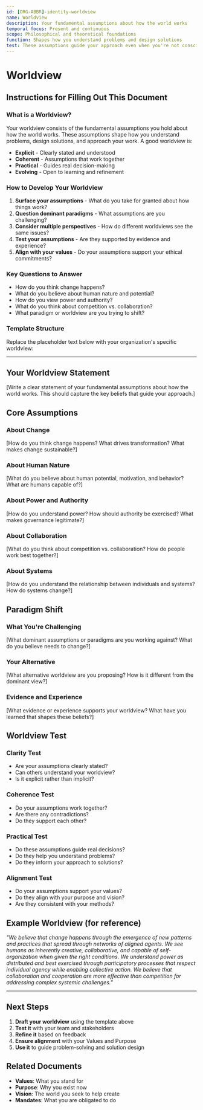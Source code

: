 ```yaml
---
id: [ORG-ABBR]-identity-worldview
name: Worldview
description: Your fundamental assumptions about how the world works
temporal focus: Present and continuous
scope: Philosophical and theoretical foundations
function: Shapes how you understand problems and design solutions
test: These assumptions guide your approach even when you're not consciously thinking about them.
---
```


# Worldview

## Instructions for Filling Out This Document

### What is a Worldview?
Your worldview consists of the fundamental assumptions you hold about how the world works. These assumptions shape how you understand problems, design solutions, and approach your work. A good worldview is:
- **Explicit** - Clearly stated and understood
- **Coherent** - Assumptions that work together
- **Practical** - Guides real decision-making
- **Evolving** - Open to learning and refinement

### How to Develop Your Worldview

1. **Surface your assumptions** - What do you take for granted about how things work?
2. **Question dominant paradigms** - What assumptions are you challenging?
3. **Consider multiple perspectives** - How do different worldviews see the same issues?
4. **Test your assumptions** - Are they supported by evidence and experience?
5. **Align with your values** - Do your assumptions support your ethical commitments?

### Key Questions to Answer

- How do you think change happens?
- What do you believe about human nature and potential?
- How do you view power and authority?
- What do you think about competition vs. collaboration?
- What paradigm or worldview are you trying to shift?

### Template Structure

Replace the placeholder text below with your organization's specific worldview:

---

## Your Worldview Statement

[Write a clear statement of your fundamental assumptions about how the world works. This should capture the key beliefs that guide your approach.]

## Core Assumptions

### About Change
[How do you think change happens? What drives transformation? What makes change sustainable?]

### About Human Nature
[What do you believe about human potential, motivation, and behavior? What are humans capable of?]

### About Power and Authority
[How do you understand power? How should authority be exercised? What makes governance legitimate?]

### About Collaboration
[What do you think about competition vs. collaboration? How do people work best together?]

### About Systems
[How do you understand the relationship between individuals and systems? How do systems change?]

## Paradigm Shift

### What You're Challenging
[What dominant assumptions or paradigms are you working against? What do you believe needs to change?]

### Your Alternative
[What alternative worldview are you proposing? How is it different from the dominant view?]

### Evidence and Experience
[What evidence or experience supports your worldview? What have you learned that shapes these beliefs?]

## Worldview Test

### Clarity Test
- Are your assumptions clearly stated?
- Can others understand your worldview?
- Is it explicit rather than implicit?

### Coherence Test
- Do your assumptions work together?
- Are there any contradictions?
- Do they support each other?

### Practical Test
- Do these assumptions guide real decisions?
- Do they help you understand problems?
- Do they inform your approach to solutions?

### Alignment Test
- Do your assumptions support your values?
- Do they align with your purpose and vision?
- Are they consistent with your methods?

## Example Worldview (for reference)

*"We believe that change happens through the emergence of new patterns and practices that spread through networks of aligned agents. We see humans as inherently creative, collaborative, and capable of self-organization when given the right conditions. We understand power as distributed and best exercised through participatory processes that respect individual agency while enabling collective action. We believe that collaboration and cooperation are more effective than competition for addressing complex systemic challenges."*

---

## Next Steps

1. **Draft your worldview** using the template above
2. **Test it** with your team and stakeholders
3. **Refine it** based on feedback
4. **Ensure alignment** with your Values and Purpose
5. **Use it** to guide problem-solving and solution design

## Related Documents

- **Values**: What you stand for
- **Purpose**: Why you exist now
- **Vision**: The world you seek to help create
- **Mandates**: What you are obligated to do
